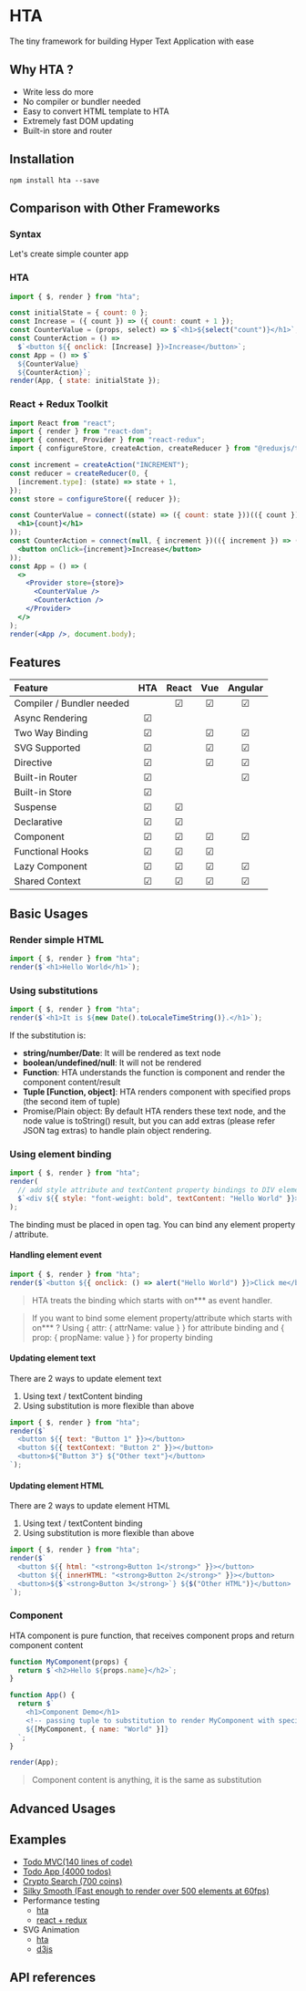 # HTA

The tiny framework for building Hyper Text Application with ease

## Why HTA ?

- Write less do more
- No compiler or bundler needed
- Easy to convert HTML template to HTA
- Extremely fast DOM updating
- Built-in store and router

## Installation

```
npm install hta --save
```

## Comparison with Other Frameworks

### Syntax

Let's create simple counter app

### HTA

```js
import { $, render } from "hta";

const initialState = { count: 0 };
const Increase = ({ count }) => ({ count: count + 1 });
const CounterValue = (props, select) => $`<h1>${select("count")}</h1>`;
const CounterAction = () =>
  $`<button ${{ onclick: [Increase] }}>Increase</button>`;
const App = () => $`
  ${CounterValue}
  ${CounterAction}`;
render(App, { state: initialState });
```

### React + Redux Toolkit

```jsx
import React from "react";
import { render } from "react-dom";
import { connect, Provider } from "react-redux";
import { configureStore, createAction, createReducer } from "@reduxjs/toolkit";

const increment = createAction("INCREMENT");
const reducer = createReducer(0, {
  [increment.type]: (state) => state + 1,
});
const store = configureStore({ reducer });

const CounterValue = connect((state) => ({ count: state }))(({ count }) => (
  <h1>{count}</h1>
));
const CounterAction = connect(null, { increment })(({ increment }) => (
  <button onClick={increment}>Increase</button>
));
const App = () => (
  <>
    <Provider store={store}>
      <CounterValue />
      <CounterAction />
    </Provider>
  </>
);
render(<App />, document.body);
```

## Features

| Feature                   |   HTA   |  React  |   Vue   | Angular |
| :------------------------ | :-----: | :-----: | :-----: | :-----: |
| Compiler / Bundler needed |         | &#9745; | &#9745; | &#9745; |
| Async Rendering           | &#9745; |         |         |         |
| Two Way Binding           | &#9745; |         | &#9745; | &#9745; |
| SVG Supported             | &#9745; |         | &#9745; | &#9745; |
| Directive                 | &#9745; |         | &#9745; | &#9745; |
| Built-in Router           | &#9745; |         |         | &#9745; |
| Built-in Store            | &#9745; |         |         |         |
| Suspense                  | &#9745; | &#9745; |         |         |
| Declarative               | &#9745; | &#9745; |         |         |
| Component                 | &#9745; | &#9745; | &#9745; | &#9745; |
| Functional Hooks          | &#9745; | &#9745; | &#9745; |         |
| Lazy Component            | &#9745; | &#9745; | &#9745; | &#9745; |
| Shared Context            | &#9745; | &#9745; | &#9745; | &#9745; |

## Basic Usages

### Render simple HTML

```js
import { $, render } from "hta";
render($`<h1>Hello World</h1>`);
```

### Using substitutions

```js
import { $, render } from "hta";
render($`<h1>It is ${new Date().toLocaleTimeString()}.</h1>`);
```

If the substitution is:

- **string/number/Date**: It will be rendered as text node
- **boolean/undefined/null**: It will not be rendered
- **Function**: HTA understands the function is component and render the component content/result
- **Tuple \[Function, object\]**: HTA renders component with specified props (the second item of tuple)
- Promise/Plain object: By default HTA renders these text node, and the node value is toString() result,
  but you can add extras (please refer JSON tag extras) to handle plain object rendering.

### Using element binding

```js
import { $, render } from "hta";
render(
  // add style attribute and textContent property bindings to DIV element
  $`<div ${{ style: "font-weight: bold", textContent: "Hello World" }}></div>`
);
```

The binding must be placed in open tag. You can bind any element property / attribute.

#### Handling element event

```js
import { $, render } from "hta";
render($`<button ${{ onclick: () => alert("Hello World") }}>Click me</button>`);
```

> HTA treats the binding which starts with on\*\*\* as event handler.

> If you want to bind some element property/attribute which starts with on\*\*\* ?
> Using { attr: { attrName: value } } for attribute binding and { prop: { propName: value } } for property binding

#### Updating element text

There are 2 ways to update element text

1. Using text / textContent binding
1. Using substitution is more flexible than above

```js
import { $, render } from "hta";
render($`
  <button ${{ text: "Button 1" }}></button>
  <button ${{ textContext: "Button 2" }}></button>
  <button>${"Button 3"} ${"Other text"}</button>
`);
```

#### Updating element HTML

There are 2 ways to update element HTML

1. Using text / textContent binding
1. Using substitution is more flexible than above

```js
import { $, render } from "hta";
render($`
  <button ${{ html: "<strong>Button 1</strong>" }}></button>
  <button ${{ innerHTML: "<strong>Button 2</strong>" }}></button>
  <button>${$`<strong>Button 3</strong>`} ${$("Other HTML")}</button>
`);
```

### Component

HTA component is pure function, that receives component props and return component content

```js
function MyComponent(props) {
  return $`<h2>Hello ${props.name}</h2>`;
}

function App() {
  return $`
    <h1>Component Demo</h1>
    <!-- passing tuple to substitution to render MyComponent with specified props  -->
    ${[MyComponent, { name: "World" }]}
  `;
}

render(App);
```

> Component content is anything, it is the same as substitution

## Advanced Usages

## Examples

- [Todo MVC(140 lines of code)](https://codesandbox.io/s/hta-todomvc-76dib?file=/src/index.js)
- [Todo App (4000 todos)](https://codesandbox.io/s/hta-todo-performance-forked-1xmx5?file=/src/index.js)
- [Crypto Search (700 coins)](https://codesandbox.io/s/hta-crypto-search-rv39j?file=/src/hta/index.js)
- [Silky Smooth (Fast enough to render over 500 elements at 60fps)](https://codesandbox.io/s/hta-silky-smooth-2-s3l3r?file=/src/index.js)
- Performance testing
  - [hta](https://codesandbox.io/s/hta-v1-performance-b3dou?file=/src/index.js)
  - [react + redux](https://codesandbox.io/s/redux-performance-hbit7)
- SVG Animation
  - [hta](https://codesandbox.io/s/hta-v1-balls-anim-90v1j?file=/src/index.js)
  - [d3js](http://tommykrueger.com/projects/d3tests/performance-test.php)

## API references
